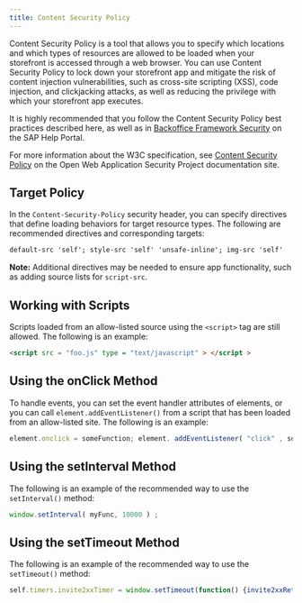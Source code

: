 ```yaml
---
title: Content Security Policy
---
```


Content Security Policy is a tool that allows you to specify which locations and which types of resources are allowed to be loaded when your storefront is accessed through a web browser. You can use Content Security Policy to lock down your storefront app and mitigate the risk of content injection vulnerabilities, such as cross-site scripting (XSS), code injection, and clickjacking attacks, as well as reducing the privilege with which your storefront app executes.

It is highly recommended that you follow the Content Security Policy best practices described here, as well as in [Backoffice Framework Security](https://help.sap.com/viewer/5c9ea0c629214e42b727bf08800d8dfa/latest/en-US/f7bc40281c2c43479fcd1562b02e63e5.html?q=CSP#loiod0774212b4ae4b8bb3dcf39908ab5832) on the SAP Help Portal.

For more information about the W3C specification, see [Content Security Policy](https://owasp.org/www-community/controls/Content_Security_Policy) on the Open Web Application Security Project documentation site.

## Target Policy

In the `Content-Security-Policy` security header, you can specify directives that define loading behaviors for target resource types. The following are recommended directives and corresponding targets:

```html
default-src 'self'; style-src 'self' 'unsafe-inline'; img-src 'self'
```

**Note:** Additional directives may be needed to ensure app functionality, such as adding source lists for `script-src`.

## Working with Scripts

Scripts loaded from an allow-listed source using the `<script>` tag are still allowed. The following is an example:

```html
<script src = "foo.js" type = "text/javascript" > </script >
```

## Using the onClick Method

To handle events, you can set the event handler attributes of elements, or you can call `element.addEventListener()` from a script that has been loaded from an allow-listed site. The following is an example:

```js
element.onclick = someFunction; element. addEventListener( "click" , someFunction, false ) ;
```

## Using the setInterval Method

The following is an example of the recommended way to use the `setInterval()` method:

```js
window.setInterval( myFunc, 10000 ) ;
```

## Using the setTimeout Method

The following is an example of the recommended way to use the `setTimeout()` method:

```js
self.timers.invite2xxTimer = window.setTimeout(function() {invite2xxRetransmission(retransmissions)}, timeout);
```
